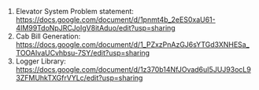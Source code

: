 1. Elevator System Problem statement:  https://docs.google.com/document/d/1pnmt4b_2eES0xaU61-4IM99TdoNpJRCJoIgV8itAduo/edit?usp=sharing
2. Cab Bill Generation: https://docs.google.com/document/d/1_PZxzPnAzGJ6sYTGd3XNHESa_TOOAIvaUCvhbsu-7SY/edit?usp=sharing
3. Logger Library: https://docs.google.com/document/d/1z370b14NfJOvad6uI5JUJ93ocL93ZFMUhkTXGfrVYLc/edit?usp=sharing
